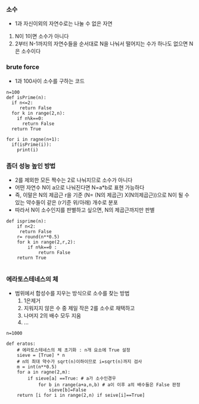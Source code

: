 ﻿### 소수
- 1과 자신이외의 자연수로는 나눌 수 없은 자연
1. N이 1이면 소수가 아니다
2. 2부터 N-1까지의 자연수들을 순서대로 N을 나눠서 떨어지는 수가 하나도 없으면 N은 소수이다


### brute force
- 1과 100사이 소수를 구하는 코드
```
n=100
def isPrime(n):
  if n<=2:
	 return False
  for k in range(2,n):
    if n%k==0:
      return False
  return True

for i in ragne(n+1):
  if(isPrime(i)):
    print(i)
```
### 좀더 성능 높인 방법
-  2를 제외한 모든 짝수는 2로 나눠지므로 소수가 아니다
-  어떤 자연수 N이 a으로 나눠진다면 N=a*b로 표현 가능하다
- 즉, 이말은 N의 제곱근 r을 기준 (N= (N의 제곱근) X(N의제곱근))으로 N이 될 수 있는 약수들이 같은 (r기준 위/아래) 개수로 분포 
- 따라서 N이 소수인지를 판별하고 싶으면, N의 제곱근까지만 판별
```
def isprime(n):
	if n<2:
	 return False
	r= round(n**0.5)
	for k in range(2,r,2):
		if n%k==0 :
			return False
	return True
	
```
### 에라토스테네스의 체
- 범위에서 합성수를 지우는 방식으로 소수를 찾는 방법
	1. 1은제거
	2. 지워지지 않은 수 중 제일 작은 2를 소수로 채택하고
	3. 나머지 2의 배수 모두 지움
	4. ...
```
n=1000

def eratos:
	# 에라토스테네스의 체 초기화 : n개 요소에 True 설정
	sieve = [True] * n
	# n의 최대 약수가 sqrt(n)이하이므로 i=sqrt(n)까지 검사
	m = int(n**0.5)
	for a in ragne(2,m):
		if sieve[a] ==True: # a가 소수인경우
			for b in range(a+a,n,b) # a이 이후 a의 배수들은 False 판정
				sieve[b]=False
	return [i for i in range(2,n) if seive[i]==True]
		
```
